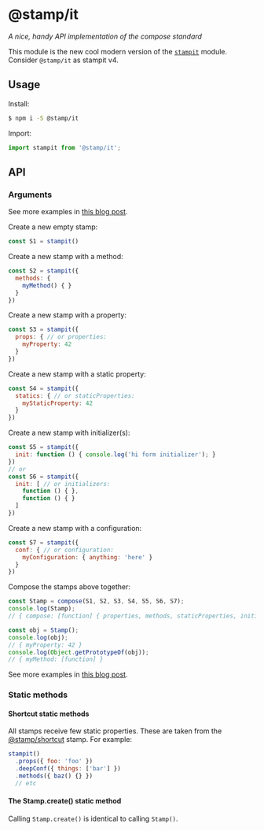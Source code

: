 # @stamp/it

_A nice, handy API implementation of the compose standard_

This module is the new cool modern version of the [`stampit`](https://github.com/stampit-org/stampit) module. Consider `@stamp/it` as stampit v4.

## Usage

Install:
```bash
$ npm i -S @stamp/it 
```

Import:
```js
import stampit from '@stamp/it';
```

## API

### Arguments

See more examples in [this blog post](https://medium.com/@koresar/fun-with-stamps-episode-1-stamp-basics-e0627d81efe0).

Create a new empty stamp:
```js
const S1 = stampit()
```

Create a new stamp with a method:
```js
const S2 = stampit({
  methods: {
    myMethod() { }
  }
})
```

Create a new stamp with a property:
```js
const S3 = stampit({
  props: { // or properties:
    myProperty: 42
  }
})
```

Create a new stamp with a static property:
```js
const S4 = stampit({
  statics: { // or staticProperties:
    myStaticProperty: 42
  }
})
```

Create a new stamp with initializer(s):
```js
const S5 = stampit({
  init: function () { console.log('hi form initializer'); }
})
// or
const S6 = stampit({
  init: [ // or initializers:
    function () { },
    function () { }
  ]
})
```

Create a new stamp with a configuration:
```js
const S7 = stampit({
  conf: { // or configuration:
    myConfiguration: { anything: 'here' }
  }
})
```

Compose the stamps above together:
```js
const Stamp = compose(S1, S2, S3, S4, S5, S6, S7);
console.log(Stamp);
// { compose: [function] { properties, methods, staticProperties, initializers, configuration } }

const obj = Stamp();
console.log(obj);
// { myProperty: 42 }
console.log(Object.getPrototypeOf(obj));
// { myMethod: [function] }
```

See more examples in [this blog post](https://medium.com/@koresar/fun-with-stamps-episode-1-stamp-basics-e0627d81efe0).


### Static methods

#### Shortcut static methods

All stamps receive few static properties.
These are taken from the [@stamp/shortcut](https://github.com/stampit-org/stamp/blob/master/packages/shortcut/README.md) stamp.
For example:
```js
stampit()
  .props({ foo: 'foo' })
  .deepConf({ things: ['bar'] })
  .methods({ baz() {} })
  // etc
```

#### The Stamp.create() static method 

Calling `Stamp.create()` is identical to calling `Stamp()`.
